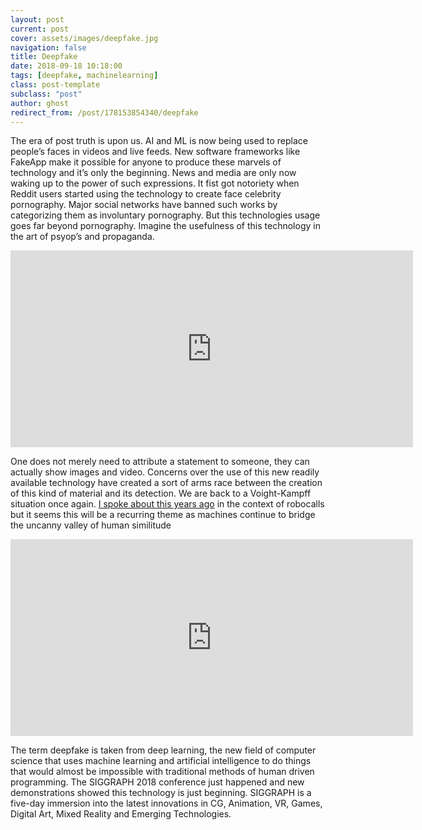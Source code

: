 ```yaml
---
layout: post
current: post
cover: assets/images/deepfake.jpg
navigation: false
title: Deepfake
date: 2018-09-18 10:18:00
tags: [deepfake, machinelearning]
class: post-template
subclass: "post"
author: ghost
redirect_from: /post/178153854340/deepfake
---
```


The era of post truth is upon us. AI and ML is now being used to replace people’s faces in videos and live feeds. New software frameworks like FakeApp make it possible for anyone to produce these marvels of technology and it’s only the beginning. News and media are only now waking up to the power of such expressions. It fist got notoriety when Reddit users started using the technology to create face celebrity pornography. Major social networks have banned such works by categorizing them as involuntary pornography. But this technologies usage goes far beyond pornography. Imagine the usefulness of this technology in the art of psyop’s and propaganda.

<iframe width="480" height="315" src="https://www.youtube.com/embed/cQ54GDm1eL0" frameborder="0" allowfullscreen="allowfullscreen" style="width: 644px; color: rgb(102, 103, 105); font-family: Cabin, Arial, sans-serif; font-size: 15px; font-style: normal; font-variant-ligatures: normal; font-variant-caps: normal; font-weight: 400; letter-spacing: normal; orphans: 2; text-align: start; text-indent: 0px; text-transform: none; white-space: normal; widows: 2; word-spacing: 0px; -webkit-text-stroke-width: 0px; background-color: rgb(255, 255, 255); text-decoration-thickness: initial; text-decoration-style: initial; text-decoration-color: initial;"></iframe>

One does not merely need to attribute a statement to someone, they can actually show images and video. Concerns over the use of this new readily available technology have created a sort of arms race between the creation of this kind of material and its detection. We are back to a Voight-Kampff situation once again. [I spoke about this years ago](http://singularityhacker.com/post/69757867280/voight-kampff-machines) in the context of robocalls but it seems this will be a recurring theme as machines continue to bridge the uncanny valley of human similitude

<iframe width="480" height="315" src="https://www.youtube.com/embed/qc5P2bvfl44" frameborder="0" allowfullscreen="allowfullscreen" style="width: 644px; color: rgb(102, 103, 105); font-family: Cabin, Arial, sans-serif; font-size: 15px; font-style: normal; font-variant-ligatures: normal; font-variant-caps: normal; font-weight: 400; letter-spacing: normal; orphans: 2; text-align: start; text-indent: 0px; text-transform: none; white-space: normal; widows: 2; word-spacing: 0px; -webkit-text-stroke-width: 0px; background-color: rgb(255, 255, 255); text-decoration-thickness: initial; text-decoration-style: initial; text-decoration-color: initial;"></iframe>

The term deepfake is taken from deep learning, the new field of computer science that uses machine learning and artificial intelligence to do things that would almost be impossible with traditional methods of human driven programming. The SIGGRAPH 2018 conference just happened and new demonstrations showed this technology is just beginning. SIGGRAPH is a five-day immersion into the latest innovations in CG, Animation, VR, Games, Digital Art, Mixed Reality and Emerging Technologies.
